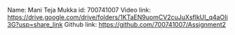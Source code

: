 Name: Mani Teja Mukka
id: 700741007
Video link: https://drive.google.com/drive/folders/1KTaEN9uomCV2cuJuXsflkUI_q4aOIi3G?usp=share_link
Github link: https://github.com/700741007/Assignment2
